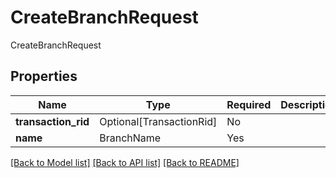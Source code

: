 # CreateBranchRequest

CreateBranchRequest

## Properties
| Name | Type | Required | Description |
| ------------ | ------------- | ------------- | ------------- |
**transaction_rid** | Optional[TransactionRid] | No |  |
**name** | BranchName | Yes |  |


[[Back to Model list]](../../../README.md#models-v2-link) [[Back to API list]](../../../README.md#apis-v2-link) [[Back to README]](../../../README.md)
